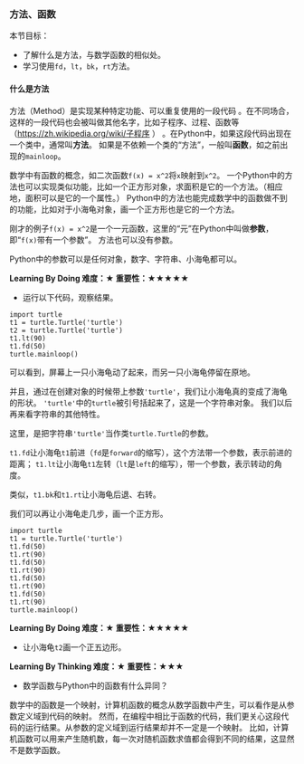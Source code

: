 ### 方法、函数

本节目标：
- 了解什么是方法，与数学函数的相似处。
- 学习使用`fd`，`lt`，`bk`，`rt`方法。

#### 什么是方法

方法（Method）是实现某种特定功能、可以重复使用的一段代码
。在不同场合，这样的一段代码也会被叫做其他名字，比如子程序、过程、函数等
（https://zh.wikipedia.org/wiki/子程序 ）
。在Python中，如果这段代码出现在一个类中，通常叫**方法**。
如果是不依赖一个类的“方法”，一般叫**函数**，如之前出现的`mainloop`。

数学中有函数的概念，如二次函数`f(x) = x^2`将`x`映射到`x^2`。
一个Python中的方法也可以实现类似功能，比如一个正方形对象，求面积是它的一个方法。（相应地，面积可以是它的一个属性。）
Python中的方法也能完成数学中的函数做不到的功能，比如对于小海龟对象，画一个正方形也是它的一个方法。

刚才的例子`f(x) = x^2`是一个一元函数，这里的“元”在Python中叫做**参数**，即“`f(x)`带有一个参数”。
方法也可以没有参数。

Python中的参数可以是任何对象，数字、字符串、小海龟都可以。

**Learning By Doing 难度：★ 重要性：★★★★★**

- 运行以下代码，观察结果。
```
import turtle
t1 = turtle.Turtle('turtle')
t2 = turtle.Turtle('turtle')
t1.lt(90)
t1.fd(50)
turtle.mainloop()
```

可以看到，屏幕上一只小海龟动了起来，而另一只小海龟停留在原地。

并且，通过在创建对象的时候带上参数`'turtle'`，我们让小海龟真的变成了海龟的形状。
`'turtle'`中的`turtle`被引号括起来了，这是一个字符串对象。
我们以后再来看字符串的其他特性。

这里，是把字符串`'turtle'`当作类`turtle.Turtle`的参数。

`t1.fd`让小海龟`t1`前进（`fd`是`forward`的缩写），这个方法带一个参数，表示前进的距离；
`t1.lt`让小海龟`t1`左转（`lt`是`left`的缩写），带一个参数，表示转动的角度。

类似，`t1.bk`和`t1.rt`让小海龟后退、右转。

我们可以再让小海龟走几步，画一个正方形。
```
import turtle
t1 = turtle.Turtle('turtle')
t1.fd(50)
t1.rt(90)
t1.fd(50)
t1.rt(90)
t1.fd(50)
t1.rt(90)
t1.fd(50)
t1.rt(90)
turtle.mainloop()
```

**Learning By Doing 难度：★ 重要性：★★★★★**

- 让小海龟`t2`画一个正五边形。

**Learning By Thinking 难度：★ 重要性：★★★**

- 数学函数与Python中的函数有什么异同？

数学中的函数是一个映射，计算机函数的概念从数学函数中产生，可以看作是从参数定义域到代码的映射。
然而，在编程中相比于函数的代码，我们更关心这段代码的运行结果。从参数的定义域到运行结果却并不一定是一个映射。
比如，计算机函数可以用来产生随机数，每一次对随机函数求值都会得到不同的结果，这显然不是数学函数。
